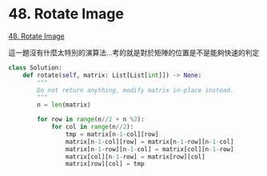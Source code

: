 # 48. Rotate Image

[48. Rotate Image](https://leetcode.com/problems/rotate-image/)

這一題沒有什麼太特別的演算法...考的就是對於矩陣的位置是不是能夠快速的判定

```python
class Solution:
    def rotate(self, matrix: List[List[int]]) -> None:
        """
        Do not return anything, modify matrix in-place instead.
        """
        n = len(matrix)

        for row in range(n//2 + n %2):
            for col in range(n//2):
                tmp = matrix[n-1-col][row]
                matrix[n-1-col][row] = matrix[n-1-row][n-1-col]
                matrix[n-1-row][n-1-col] = matrix[col][n-1-row]
                matrix[col][n-1-row] = matrix[row][col]
                matrix[row][col] = tmp
```

